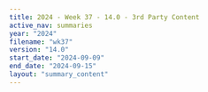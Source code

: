 ```yaml
---
title: 2024 - Week 37 - 14.0 - 3rd Party Content
active_nav: summaries
year: "2024"
filename: "wk37"
version: "14.0"
start_date: "2024-09-09"
end_date: "2024-09-15"
layout: "summary_content"
---
```

